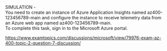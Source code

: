 SIMULATION -<br/>You need to create an instance of Azure Application Insights named az400-123456789-main and configure the instance to receive telemetry data from an Azure web app named az400-123456789-main.<br/>To complete this task, sign in to the Microsoft Azure portal.<br/><p><a href="https://www.examtopics.com/discussions/microsoft/view/79976-exam-az-400-topic-2-question-7-discussion/">https://www.examtopics.com/discussions/microsoft/view/79976-exam-az-400-topic-2-question-7-discussion/</a></p><script src="https://giscus.app/client.js"                    data-repo="azsamples/az204"                    data-repo-id="R_kgDOMRXzDQ"                    data-category="General"                    data-category-id="DIC_kwDOMRXzDc4Cgi27"                    data-mapping="pathname"                    data-strict="0"                    data-reactions-enabled="0"                    data-emit-metadata="0"                    data-input-position="bottom"                    data-theme="preferred_color_scheme"                    data-lang="en"                    crossorigin="anonymous"                    async>                    </script>